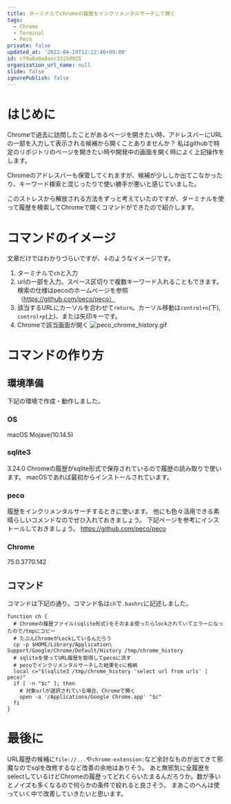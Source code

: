 ```yaml
---
title: ターミナルでchromeの履歴をインクリメンタルサーチして開く
tags:
  - Chrome
  - Terminal
  - Peco
private: false
updated_at: '2022-04-19T12:22:46+09:00'
id: cf9a8a0a8aec33158925
organization_url_name: null
slide: false
ignorePublish: false
---
```

# はじめに
Chromeで過去に訪問したことがあるページを開きたい時、アドレスバーにURLの一部を入力して表示される候補から開くことありませんか？
私はgithubで特定のリポジトリのページを開きたい時や開発中の画面を開く時によく上記操作をします。

Chromeのアドレスバーも保管してくれますが、候補が少ししか出てこなかったり、キーワード検索と混じったりで使い勝手が悪いと感じていました。

このストレスから解放される方法をずっと考えていたのですが、ターミナルを使って履歴を検索してChromeで開くコマンドができたので紹介します。

# コマンドのイメージ

文章だけではわかりづらいですが、↓のようなイメージです。
1. ターミナルで`ch`と入力
2. urlの一部を入力。スペース区切りで複数キーワード入れることもできます。検索の仕様はpecoのホームページを参照（https://github.com/peco/peco）
3. 該当するURLにカーソルを合わせて`return`。カーソル移動は`control+n`(下), `control+p`(上)、または矢印キーです。
4. Chromeで該当画面が開く
![peco_chrome_history.gif](https://qiita-image-store.s3.ap-northeast-1.amazonaws.com/0/83424/a3f846fb-b3d7-ddbc-bf1a-951a9b3c9f08.gif)

# コマンドの作り方

## 環境準備
下記の環境で作成・動作しました。

### OS  
macOS Mojave(10.14.5)
### sqlite3
3.24.0
Chromeの履歴がsqlite形式で保存されているので履歴の読み取りで使います。
macOSであれば最初からインストールされています。
### peco
履歴をインクリメンタルサーチするときに使います。
他にも色々活用できる素晴らしいコメンドなのでぜひ入れておきましょう。
下記ページを参考にインストールしておきましょう。
https://github.com/peco/peco
### Chrome
75.0.3770.142

## コマンド
コマンドは下記の通り。コマンド名は`ch`で`.bashrc`に記述しました。

```sh:.bashrc
function ch {
  # Chromeの履歴ファイル(sqlite形式)をそのまま使ったらlockされていてエラーになったので/tmpにコピー
  # たぶんChromeがLockしているんだろう
  cp -p $HOME/Library/Application\ Support/Google/Chrome/Default/History /tmp/chrome_history
  # sqliteを使ってURL履歴を取得してpecoに流す
  # pecoでインクリメンタルサーチした結果をcに格納
  local c="$(sqlite3 /tmp/chrome_history 'select url from urls' | peco)"
  if [ -n "$c" ]; then
    # 対象urlが選択されている場合、Chromeで開く
    open -a '/Applications/Google Chrome.app' "$c"
  fi
}
```

# 最後に
URL履歴の候補に`file://...`や`chrome-extension:`など余計なものが出てきて邪魔なのでsqlを改修するなど改善の余地はありそう。
あと無邪気に全履歴をselectしているけどChromeの履歴ってどれくらいたまるんだろうか。数が多いとノイズも多くなるので何らかの条件で絞れると良さそう。
まあこのへんは使っていく中で改善していきたいと思います。
